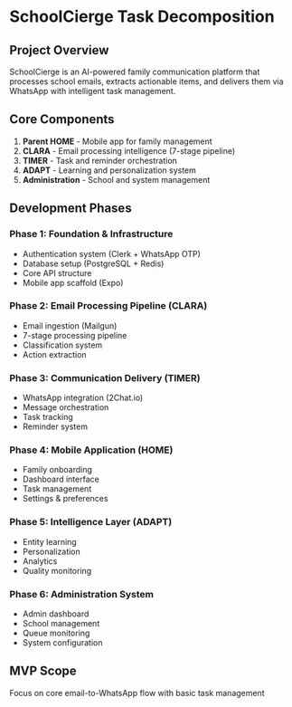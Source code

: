 # SchoolCierge Task Decomposition

## Project Overview
SchoolCierge is an AI-powered family communication platform that processes school emails, extracts actionable items, and delivers them via WhatsApp with intelligent task management.

## Core Components
1. **Parent HOME** - Mobile app for family management
2. **CLARA** - Email processing intelligence (7-stage pipeline)
3. **TIMER** - Task and reminder orchestration
4. **ADAPT** - Learning and personalization system
5. **Administration** - School and system management

## Development Phases

### Phase 1: Foundation & Infrastructure
- Authentication system (Clerk + WhatsApp OTP)
- Database setup (PostgreSQL + Redis)
- Core API structure
- Mobile app scaffold (Expo)

### Phase 2: Email Processing Pipeline (CLARA)
- Email ingestion (Mailgun)
- 7-stage processing pipeline
- Classification system
- Action extraction

### Phase 3: Communication Delivery (TIMER)
- WhatsApp integration (2Chat.io)
- Message orchestration
- Task tracking
- Reminder system

### Phase 4: Mobile Application (HOME)
- Family onboarding
- Dashboard interface
- Task management
- Settings & preferences

### Phase 5: Intelligence Layer (ADAPT)
- Entity learning
- Personalization
- Analytics
- Quality monitoring

### Phase 6: Administration System
- Admin dashboard
- School management
- Queue monitoring
- System configuration

## MVP Scope
Focus on core email-to-WhatsApp flow with basic task management
